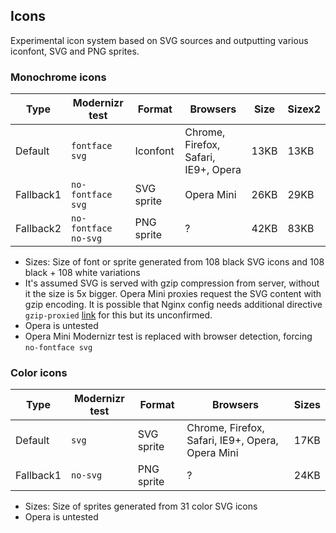 ## Icons

Experimental icon system based on SVG sources and outputting various iconfont, SVG and PNG sprites.

### Monochrome icons

| Type      | Modernizr test           | Format     | Browsers                               | Size | Sizex2 |  
|-----------|--------------------------|------------|----------------------------------------|------|--------|
| Default   | ```fontface svg```       | Iconfont   | Chrome, Firefox, Safari, IE9+, Opera   | 13KB | 13KB   |
| Fallback1 | ```no-fontface svg```    | SVG sprite | Opera Mini                             | 26KB | 29KB   |
| Fallback2 | ```no-fontface no-svg``` | PNG sprite | ?                                      | 42KB | 83KB   |

* Sizes: Size of font or sprite generated from 108 black SVG icons and 108 black + 108 white variations
* It's assumed SVG is served with gzip compression from server, without it the size is 5x bigger. Opera Mini proxies request the SVG content with gzip encoding. It is possible that Nginx config needs additional directive ```gzip-proxied``` [link](https://github.com/h5bp/server-configs-nginx/blob/master/nginx.conf#L84) for this but its unconfirmed.
* Opera is untested
* Opera Mini Modernizr test is replaced with browser detection, forcing ```no-fontface svg```


### Color icons
 
| Type      | Modernizr test           | Format     | Browsers                                         | Sizes |
|-----------|--------------------------|------------|--------------------------------------------------|-------|
| Default   | ```svg```                | SVG sprite | Chrome, Firefox, Safari, IE9+, Opera, Opera Mini | 17KB  |  
| Fallback1 | ```no-svg```             | PNG sprite | ?                                                | 24KB  |

* Sizes: Size of sprites generated from 31 color SVG icons
* Opera is untested